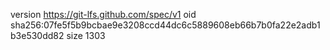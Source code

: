 version https://git-lfs.github.com/spec/v1
oid sha256:07fe5f5b9bcbae9e3208ccd44dc6c5889608eb66b7b0fa22e2adb1b3e530dd82
size 1303
